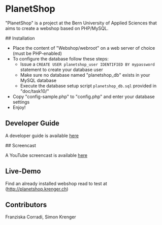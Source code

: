# PlanetShop

"PlanetShop" is a project at the Bern University of Applied Sciences that aims to create a webshop based on PHP/MySQL.

## Installation

* Place the content of "Webshop/webroot" on a web server of choice (must be PHP-enabled)
* To configure the database follow these steps:
    * Issue a `CREATE USER planetshop_user IDENTIFIED BY mypassword` statement to create your database user
    * Make sure no database named "planetshop\_db" exists in your MySQL database
    * Execute the database setup script `planetshop_db.sql` provided in "doc/task10/"
* Copy "config-sample.php" to "config.php" and enter your database settings
* Enjoy!

## Developer Guide

A developer guide is available [here](Webshop/doc/DEVELOPER_GUIDE.md)

## Screencast

A YouTube screencast is available [here](https://www.youtube.com/watch?v=noSKJLRyyBY)

## Live-Demo

Find an already installed webshop read to test at (http://planetshop.krenger.ch)

## Contributors

Franziska Corradi, Simon Krenger
